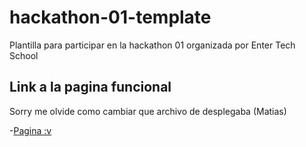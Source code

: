 # hackathon-01-template
Plantilla para participar en la hackathon 01 organizada por Enter Tech School

## Link a la pagina funcional

Sorry me olvide como cambiar que archivo de desplegaba (Matias)

-[Pagina :v](./apps/frontend/index.html)

